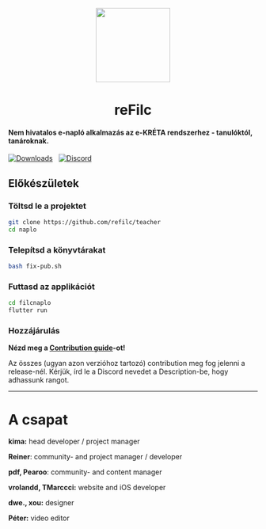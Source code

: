 <p align=center>
  <img src="https://refilc.hu/image/brand/logo.png" width=150>
  <h1 align=center><b>reFilc</b></h1>
</p>

#### Nem hivatalos e-napló alkalmazás az e-KRÉTA rendszerhez - tanulóktól, tanároknak.

[![Downloads](https://img.shields.io/github/downloads-pre/refilc/teacher/total?&logo=github&label=Downloads)](https://github.com/refilc/teacher/releases) &nbsp; [![Discord](https://img.shields.io/discord/1111649116020285532?logo=discord&label=Discord)](https://dc.refilc.hu)

## Előkészületek

### Töltsd le a projektet

```sh
git clone https://github.com/refilc/teacher
cd naplo
```

### Telepítsd a könyvtárakat

```sh
bash fix-pub.sh
```

### Futtasd az applikációt

```sh
cd filcnaplo
flutter run
```

### Hozzájárulás

**Nézd meg a [Contribution guide](CONTRIBUTING.md)-ot!**

Az összes (ugyan azon verzióhoz tartozó) contribution meg fog jelenni a release-nél. Kérjük, írd le a Discord nevedet a Description-be, hogy adhassunk rangot.

-------

# A csapat

**kima:** head developer / project manager

**Reiner**: community- and project manager / developer

**pdf, Pearoo**: community- and content manager

**vrolandd, TMarccci:** website and iOS developer

**dwe., xou:** designer

**Péter:** video editor